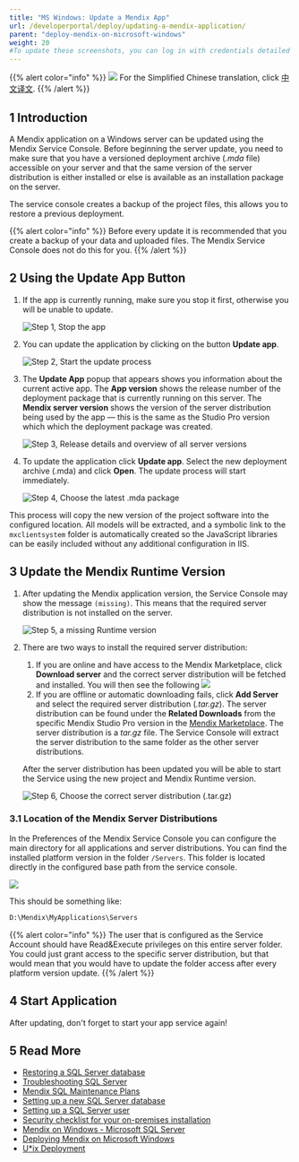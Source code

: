 ```yaml
---
title: "MS Windows: Update a Mendix App"
url: /developerportal/deploy/updating-a-mendix-application/
parent: "deploy-mendix-on-microsoft-windows"
weight: 20
#To update these screenshots, you can log in with credentials detailed in How to Update Screenshots Using Team Apps.
---
```


{{% alert color="info" %}}
<img src="attachments/chinese-translation/china.png" style="display: inline-block; margin: 0" /> For the Simplified Chinese translation, click [中文译文](https://cdn.mendix.tencent-cloud.com/documentation/developerportal/updating-a-mendix-application.pdf).
{{% /alert %}}

## 1 Introduction

A Mendix application on a Windows server can be updated using the Mendix Service Console. Before beginning the server update, you need to make sure that you have a versioned deployment archive (*.mda* file) accessible on your server and that the same version of the server distribution is either installed or else is available as an installation package on the server.

The service console creates a backup of the project files, this allows you to restore a previous deployment.

{{% alert color="info" %}}
Before every update it is recommended that you create a backup of your data and uploaded files. The Mendix Service Console does not do this for you.
{{% /alert %}}

## 2 Using the Update App Button

1.  If the app is currently running, make sure you stop it first, otherwise you will be unable to update.

    ![Step 1, Stop the app](/attachments/developerportal/deploy/on-premises-design/deploy-mendix-on-microsoft-windows/updating-a-mendix-application/1_stop_service.png)

2.  You can update the application by clicking on the button **Update app**.

    ![Step 2, Start the update process](/attachments/developerportal/deploy/on-premises-design/deploy-mendix-on-microsoft-windows/updating-a-mendix-application/2_click_update.png)

3.  The **Update App** popup that appears shows you information about the current active app. The **App version** shows the release number of the deployment package that is currently running on this server. The **Mendix server version** shows the version of the server distribution being used by the app — this is the same as the Studio Pro version which which the deployment package was created.

    ![Step 3, Release details and overview of all server versions](/attachments/developerportal/deploy/on-premises-design/deploy-mendix-on-microsoft-windows/updating-a-mendix-application/3_update_app.png)

4.  To update the application click **Update app**. Select the new deployment archive (.mda) and click **Open**. The update process will start immediately.

    ![Step 4, Choose the latest .mda package](/attachments/developerportal/deploy/on-premises-design/deploy-mendix-on-microsoft-windows/updating-a-mendix-application/4_browse_mda.png)

This process will copy the new version of the project software into the configured location. All models will be extracted, and a symbolic link to the `mxclientsystem` folder is automatically created so the JavaScript libraries can be easily included without any additional configuration in IIS.

## 3 Update the Mendix Runtime Version

1.  After updating the Mendix application version, the Service Console may show the message `(missing)`. This means that the required server distribution is not installed on the server.

    ![Step 5, a missing Runtime version](/attachments/developerportal/deploy/on-premises-design/deploy-mendix-on-microsoft-windows/updating-a-mendix-application/update_server_missing.png)
2.  There are two ways to install the required server distribution:

    1. If you are online and have access to the Mendix Marketplace, click **Download server** and the correct server distribution will be fetched and installed. You will then see the following 
    ![](/attachments/developerportal/deploy/on-premises-design/deploy-mendix-on-microsoft-windows/updating-a-mendix-application/update_server_download.png)
    2. If you are offline or automatic downloading fails, click **Add Server** and select the required server distribution (*.tar.gz*).  The server distribution can be found under the **Related Downloads** from the specific Mendix Studio Pro version in the [Mendix Marketplace](https://marketplace.mendix.com/link/studiopro/). The server distribution is a *tar.gz* file. The Service Console will extract the server distribution to the same folder as the other server distributions.

    After the server distribution has been updated you will be able to start the Service using the new project and Mendix Runtime version. 

    ![Step 6, Choose the correct server distribution (.tar.gz)](/attachments/developerportal/deploy/on-premises-design/deploy-mendix-on-microsoft-windows/updating-a-mendix-application/update_server_select.png)

### 3.1 Location of the Mendix Server Distributions

In the Preferences of the Mendix Service Console you can configure the main directory for all applications and server distributions. You can find the installed platform version in the folder `/Servers`. This folder is located directly in the configured base path from the service console.

![](/attachments/developerportal/deploy/on-premises-design/deploy-mendix-on-microsoft-windows/updating-a-mendix-application/18580698.png)

This should be something like:

```bash
D:\Mendix\MyApplications\Servers
```
{{% alert color="info" %}}
The user that is configured as the Service Account should have Read&Execute privileges on this entire server folder. You could just grant access to the specific server distribution, but that would mean that you would have to update the folder access after every platform version update.
{{% /alert %}}

## 4 Start Application

After updating, don't forget to start your app service again!

## 5 Read More

*   [Restoring a SQL Server database](/developerportal/deploy/restoring-a-sql-server-database/)
*   [Troubleshooting SQL Server](/developerportal/deploy/troubleshooting-sql-server/)
*   [Mendix SQL Maintenance Plans](/developerportal/deploy/mendix-sql-maintenance-plans/)
*   [Setting up a new SQL Server database](/developerportal/deploy/setting-up-a-new-sql-server-database/)
*   [Setting up a SQL Server user](/developerportal/deploy/setting-up-a-sql-server-user/)
*   [Security checklist for your on-premises installation](/developerportal/deploy/security-checklist-for-your-on-premises-installation/)
*   [Mendix on Windows - Microsoft SQL Server](/developerportal/deploy/mendix-on-windows-microsoft-sql-server/)
*   [Deploying Mendix on Microsoft Windows](/developerportal/deploy/deploy-mendix-on-microsoft-windows/)
*   [U*ix Deployment](/developerportal/deploy/unix-like/)
